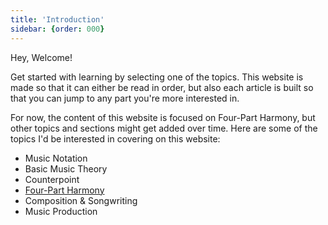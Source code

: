 ```yaml
---
title: 'Introduction'
sidebar: {order: 000}
---
```


Hey, Welcome!

Get started with learning by selecting one of the topics.  This website is made so that it can either be read in order, but also each article is built so that you can jump to any part you're more interested in.

For now, the content of this website is focused on Four-Part Harmony, but other topics and sections might get added over time.  Here are some of the topics I'd be interested in covering on this website:

- Music Notation
- Basic Music Theory
- Counterpoint
- [Four-Part Harmony](/four-part-harmony/01-fundamentals/00-introduction)
- Composition & Songwriting
- Music Production

